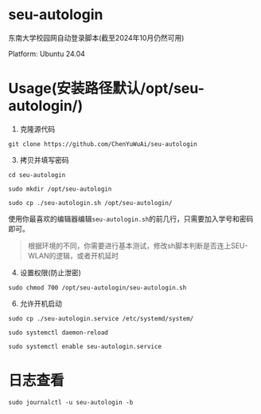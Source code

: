 # seu-autologin
东南大学校园网自动登录脚本(截至2024年10月仍然可用)

Platform: Ubuntu 24.04

# Usage(安装路径默认/opt/seu-autologin/)
1. 克隆源代码
   
`git clone https://github.com/ChenYuWuAi/seu-autologin`

3. 拷贝并填写密码
   
`cd seu-autologin`

`sudo mkdir /opt/seu-autologin`

`sudo cp ./seu-autologin.sh /opt/seu-autologin/`

使用你最喜欢的编辑器编辑`seu-autologin.sh`的前几行，只需要加入学号和密码即可。

> 根据环境的不同，你需要进行基本测试，修改sh脚本判断是否连上SEU-WLAN的逻辑，或者开机延时

4. 设置权限(防止泄密)
   
`sudo chmod 700 /opt/seu-autologin/seu-autologin.sh`

6. 允许开机启动
   
`sudo cp ./seu-autologin.service /etc/systemd/system/`

`sudo systemctl daemon-reload`

`sudo systemctl enable seu-autologin.service`
# 日志查看
`sudo journalctl -u seu-autologin -b`
